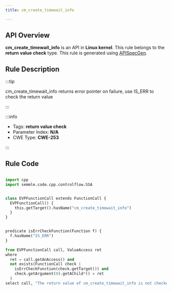 ```yaml
---
title: cm_create_timewait_info

---
```



## API Overview
**cm_create_timewait_info** is an API in **Linux kernel**. This rule belongs to the **return value check** type. This rule is generated using [APISpecGen](../../tools/APISpecGen).
## Rule Description

:::tip

cm_create_timewait_info returns error pointer on failure, use IS_ERR to check the return value

:::

:::info

- Tags: **return value check**
- Parameter Index: **N/A**
- CWE Type: **CWE-253**

:::

## Rule Code
```python

import cpp
import semmle.code.cpp.controlflow.SSA


class EVPFunctionCall extends FunctionCall {
  EVPFunctionCall() {
    this.getTarget().hasName("cm_create_timewait_info")
  }
}


predicate isErrCheckFunction(Function f) {
  f.hasName("IS_ERR") 
}

from EVPFunctionCall call, ValueAccess ret
where
  ret = call.getAnAccess() and
  not exists(FunctionCall check |
    isErrCheckFunction(check.getTarget()) and
    check.getArgument(0).getAChild*() = ret
  )
select call, "The return value of cm_create_timewait_info is not checked with IS_ERR."
    
```